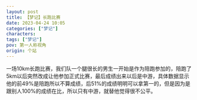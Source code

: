 ```yaml
---
layout: post
title: 【梦记】长跑比赛
date: 2023-04-24 10:05
categories: ["梦记"]
characters: 
tags: ["梦记"]
pov: 第一人称视角
origin: 个站
---
```


一场10km长跑比赛，我们队一个腿很长的男生一开始是作为陪跑参加的，陪跑了5km以后突然改成让他参加正式比赛，最后成绩出来以后是中游，具体数据显示他的前49%是陪跑所以不算成绩，后51%的成绩明明可以拿第一的，但是因为是跟别人100%的成绩在比，所以只有中游，就替他觉得很不公平。
